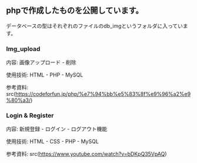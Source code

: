 ## phpで作成したものを公開しています。

データベースの型はそれぞれのファイルのdb_imgというフォルダに入っています。

### Img_upload

内容: 画像アップロード - 削除

使用技術: HTML - PHP - MySQL

参考資料: src(https://codeforfun.jp/php/%e7%94%bb%e5%83%8f%e9%96%a2%e9%80%a3/)


### Login & Register

内容: 新規登録 - ログイン - ログアウト機能

使用技術: HTML - CSS - PHP - MySQL

参考資料: src(https://www.youtube.com/watch?v=bDKpQ35VpAQ)